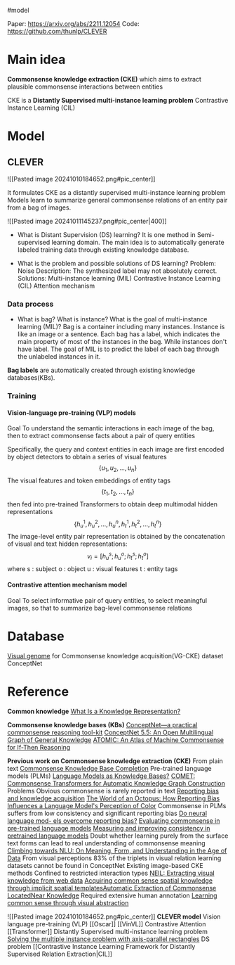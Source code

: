 #model

Paper: https://arxiv.org/abs/2211.12054
Code: https://github.com/thunlp/CLEVER
# Main idea

**Commonsense knowledge extraction (CKE)**
	which aims to extract plausible commonsense interactions between entities

CKE is a **Distantly Supervised multi-instance learning problem**
	Contrastive Instance Learning (CIL)

# Model

## CLEVER
![[Pasted image 20241010184652.png#pic_center]]

It formulates CKE as a distantly supervised multi-instance learning problem 
	Models learn to summarize general commonsense relations of an entity pair from a bag of images.

![[Pasted image 20241011145237.png#pic_center|400]]

- What is Distant Supervision (DS) learning?
	It is one method in Semi-supervised learning domain. The main idea is to automatically generate labeled training data through existing knowledge database. 

- What is the problem and possible solutions of DS learning?
	Problem: Noise
	Description: The synthesized label may not absolutely correct.
	Solutions:
		Multi-instance learning (MIL)
			Contrastive Instance Learning (CIL)
		Attention mechanism
### Data process

- What is bag? What is instance? What is the goal of multi-instance learning (MIL)?
	Bag is a container including many instances. Instance is like an image or a sentence.
	Each bag has a label, which indicates the main property of most of the instances in the bag. While instances don't have label.
	The goal of MIL is to predict the label of each bag through the unlabeled instances in it.

**Bag labels** are automatically created through existing knowledge databases(KBs).

### Training
#### Vision-language pre-training (VLP) models

Goal
	To understand the semantic interactions in each image of the bag, 
	then to extract commonsense facts about a pair of query entities 

Specifically, the query and context entities in each image are 
first encoded by object detectors to obtain a series of visual features $$\{u_1, u_2, . . . , u_n\}$$The visual features and token embeddings of entity tags $$\{t_1, t_2, . . . , t_n\}$$then fed into pre-trained Transformers to obtain deep multimodal hidden representations $$\{h^1_u, h^2_u, . . . , h^n_u , h^1_t, h^2_t , . . . , h^n_t \}$$The image-level entity pair representation is obtained by the concatenation of visual and text hidden representations: $$v_i =[h^s_u; h^o_u; h^s_t ; h^o_t ]$$where 
	s : subject
	o : object
	u : visual features
	t : entity tags
#### Contrastive attention mechanism model

Goal
	To select informative pair of query entities,
	to select meaningful images,
	so that to summarize bag-level commonsense relations

# Database

[Visual genome](https://homes.cs.washington.edu/~ranjay/visualgenome/api.html) for Commonsense knowledge acquisition(VG-CKE) dataset
ConceptNet

# Reference

**Common knowledge**
	[What Is a Knowledge Representation?](https://ojs.aaai.org/aimagazine/index.php/aimagazine/article/view/1029)

**Commonsense knowledge bases (KBs)**
	[ConceptNet—a practical commonsense reasoning tool-kit](https://link.springer.com/article/10.1023/B:BTTJ.0000047600.45421.6d)
	[ConceptNet 5.5: An Open Multilingual Graph of General Knowledge](https://ojs.aaai.org/index.php/AAAI/article/view/11164)
	[ATOMIC: An Atlas of Machine Commonsense for If-Then Reasoning](https://ojs.aaai.org/index.php/AAAI/article/view/4160)

**Previous work on Commonsense knowledge extraction (CKE)**
	From plain text
		[Commonsense Knowledge Base Completion](https://aclanthology.org/P16-1137.pdf)
		Pre-trained language models (PLMs)
			[Language Models as Knowledge Bases?](https://arxiv.org/abs/1909.01066)
			[COMET: Commonsense Transformers for Automatic Knowledge Graph Construction](https://arxiv.org/abs/1906.05317)
			Problems
				Obvious commonsense is rarely reported in text
				[Reporting bias and knowledge acquisition](https://dl.acm.org/doi/abs/10.1145/2509558.2509563)
				[The World of an Octopus: How Reporting Bias Influences a Language Model's Perception of Color](https://arxiv.org/abs/2110.08182)
				Commonsense in PLMs suffers from low consistency and significant reporting bias 
				[Do neural language mod- els overcome reporting bias?](https://aclanthology.org/2020.coling-main.605/)
				[Evaluating commonsense in pre-trained language models](https://ojs.aaai.org/index.php/AAAI/article/view/6523)
				[Measuring and improving consistency in pretrained language models](https://direct.mit.edu/tacl/article/doi/10.1162/tacl_a_00410/107384/Measuring-and-Improving-Consistency-in-Pretrained)
		Doubt whether learning purely from the surface text forms can lead to real understanding of commonsense meaning
			[Climbing towards NLU: On Meaning, Form, and Understanding in the Age of Data](https://aclanthology.org/2020.acl-main.463/)
	From visual perceptions
		83% of the triplets in visual relation learning datasets cannot be found in ConceptNet
		Existing image-based CKE methods
			Confined to restricted interaction types
			[NEIL: Extracting visual knowledge from web data](https://openaccess.thecvf.com/content_iccv_2013/html/Chen_NEIL_Extracting_Visual_2013_ICCV_paper.html)
			[Acquiring common sense spatial knowledge through implicit spatial templates](https://ojs.aaai.org/index.php/AAAI/article/view/12239)[Automatic Extraction of Commonsense LocatedNear Knowledge](https://arxiv.org/abs/1711.04204)
			Required extensive human annotation
			[Learning common sense through visual abstraction](https://openaccess.thecvf.com/content_iccv_2015/html/Vedantam_Learning_Common_Sense_ICCV_2015_paper.html)

![[Pasted image 20241010184652.png#pic_center]]
**CLEVER model**
	Vision language pre-training (VLP)
	[[Oscar]]
	[[VinVL]]
	Contrastive Attention
	[[Transformer]]
	Distantly Supervised multi-instance learning problem
	[Solving the multiple instance problem with axis-parallel rectangles](https://www.sciencedirect.com/science/article/pii/S0004370296000343)
	DS problem
	[[Contrastive Instance Learning Framework for Distantly Supervised Relation Extraction|CIL]]

